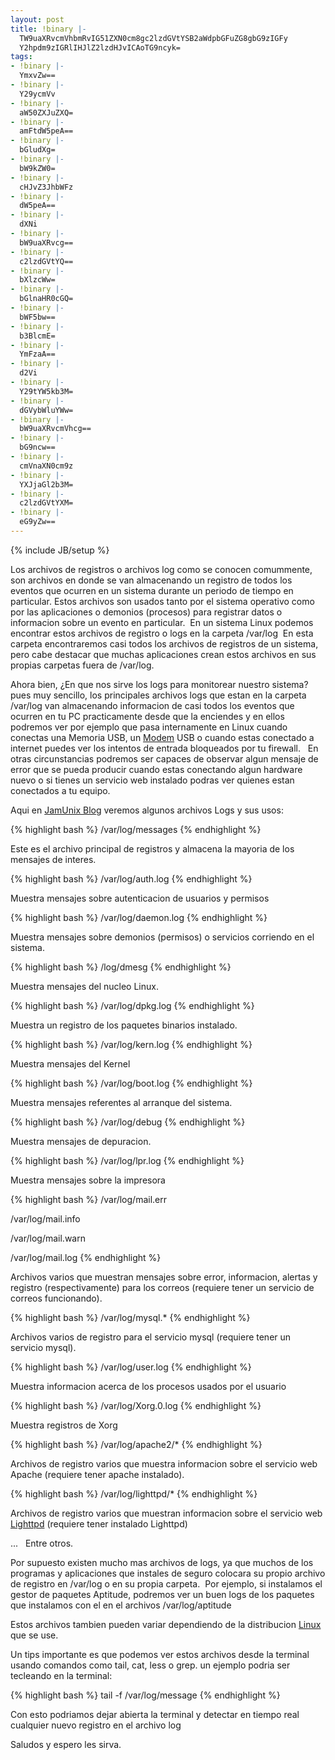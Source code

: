 ```yaml
---
layout: post
title: !binary |-
  TW9uaXRvcmVhbmRvIG51ZXN0cm8gc2lzdGVtYSB2aWdpbGFuZG8gbG9zIGFy
  Y2hpdm9zIGRlIHJlZ2lzdHJvICAoTG9ncyk=
tags:
- !binary |-
  YmxvZw==
- !binary |-
  Y29ycmVv
- !binary |-
  aW50ZXJuZXQ=
- !binary |-
  amFtdW5peA==
- !binary |-
  bGludXg=
- !binary |-
  bW9kZW0=
- !binary |-
  cHJvZ3JhbWFz
- !binary |-
  dW5peA==
- !binary |-
  dXNi
- !binary |-
  bW9uaXRvcg==
- !binary |-
  c2lzdGVtYQ==
- !binary |-
  bXlzcWw=
- !binary |-
  bGlnaHR0cGQ=
- !binary |-
  bWF5bw==
- !binary |-
  b3BlcmE=
- !binary |-
  YmFzaA==
- !binary |-
  d2Vi
- !binary |-
  Y29tYW5kb3M=
- !binary |-
  dGVybWluYWw=
- !binary |-
  bW9uaXRvcmVhcg==
- !binary |-
  bG9ncw==
- !binary |-
  cmVnaXN0cm9z
- !binary |-
  YXJjaGl2b3M=
- !binary |-
  c2lzdGVtYXM=
- !binary |-
  eG9yZw==
---
```

{% include JB/setup %}

Los archivos de registros o archivos log como se conocen comummente, son archivos en donde se van almacenando un registro de todos los eventos que ocurren en un sistema durante un periodo de tiempo en particular. Estos archivos son usados tanto por el sistema operativo como por las aplicaciones o demonios (procesos) para registrar datos o informacion sobre un evento en particular.  En un sistema Linux podemos encontrar estos archivos de registro o logs en la carpeta /var/log  En esta carpeta encontraremos casi todos los archivos de registros de un sistema, pero cabe destacar que muchas aplicaciones crean estos archivos en sus propias carpetas fuera de /var/log.

Ahora bien, ¿En que nos sirve los logs para monitorear nuestro sistema? pues muy sencillo, los principales archivos logs que estan en la carpeta /var/log van almacenando informacion de casi todos los eventos que ocurren en tu PC practicamente desde que la enciendes y en ellos podremos ver por ejemplo que pasa internamente en Linux cuando conectas una Memoria USB, un <a href="http://blog.jam.net.ve/tag/modem/">Modem</a> USB o cuando estas conectado a internet puedes ver los intentos de entrada bloqueados por tu firewall.   En otras circunstancias podremos ser capaces de observar algun mensaje de error que se pueda producir cuando estas conectando algun hardware nuevo o si tienes un servicio web instalado podras ver quienes estan conectados a tu equipo.

Aqui en <a href="http://blog.jam.net.ve/">JamUnix Blog</a> veremos algunos archivos Logs y sus usos:

{% highlight bash %}
/var/log/messages
{% endhighlight %}

Este es el archivo principal de registros y almacena la mayoria de los mensajes de interes.


{% highlight bash %}
/var/log/auth.log
{% endhighlight %}

Muestra mensajes sobre autenticacion de usuarios y permisos


{% highlight bash %}
/var/log/daemon.log
{% endhighlight %}

Muestra mensajes sobre demonios (permisos) o servicios corriendo en el sistema.


{% highlight bash %}
/log/dmesg
{% endhighlight %}

Muestra mensajes del nucleo Linux.


{% highlight bash %}
/var/log/dpkg.log
{% endhighlight %}

Muestra un registro de los paquetes binarios instalado.


{% highlight bash %}
/var/log/kern.log
{% endhighlight %}

Muestra mensajes del Kernel


{% highlight bash %}
/var/log/boot.log
{% endhighlight %}

Muestra mensajes referentes al arranque del sistema.


{% highlight bash %}
/var/log/debug
{% endhighlight %}

Muestra mensajes de depuracion.


{% highlight bash %}
/var/log/lpr.log
{% endhighlight %}

Muestra mensajes sobre la impresora


{% highlight bash %}
/var/log/mail.err

/var/log/mail.info

/var/log/mail.warn

/var/log/mail.log
{% endhighlight %}

Archivos varios que muestran mensajes sobre error, informacion, alertas y registro (respectivamente) para los correos (requiere tener un servicio de correos funcionando).


{% highlight bash %}
/var/log/mysql.*
{% endhighlight %}

Archivos varios de registro para el servicio mysql (requiere tener un servicio mysql).


{% highlight bash %}
/var/log/user.log
{% endhighlight %}

Muestra informacion acerca de los procesos usados por el usuario


{% highlight bash %}
/var/log/Xorg.0.log
{% endhighlight %}

Muestra registros de Xorg


{% highlight bash %}
/var/log/apache2/*
{% endhighlight %}

Archivos de registro varios que muestra informacion sobre el servicio web Apache (requiere tener apache instalado).


{% highlight bash %}
/var/log/lighttpd/*
{% endhighlight %}

Archivos de registro varios que muestran informacion sobre el servicio web <a href="http://blog.jam.net.ve/tag/lighttpd/">Lighttpd</a> (requiere tener instalado Lighttpd)

...   Entre otros.

Por supuesto existen mucho mas archivos de logs, ya que muchos de los programas y aplicaciones que instales de seguro colocara su propio archivo de registro en /var/log o en su propia carpeta.  Por ejemplo, si instalamos el gestor de paquetes Aptitude, podremos ver un buen logs de los paquetes que instalamos con el en el archivos /var/log/aptitude

Estos archivos tambien pueden variar dependiendo de la distribucion <a href="http://blog.jam.net.ve/category/linux/">Linux</a> que se use.

Un tips importante es que podemos ver estos archivos desde la terminal usando comandos como tail, cat, less o grep. un ejemplo podria ser tecleando en la terminal:

{% highlight bash %}
tail -f  /var/log/message
{% endhighlight %}

Con esto podriamos dejar abierta la terminal y detectar en tiempo real cualquier nuevo registro en el archivo log

Saludos y espero les sirva.
